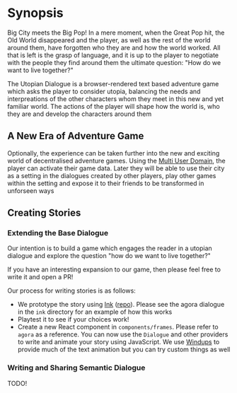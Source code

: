 
# Synopsis

Big City meets the Big Pop! In a mere moment, when the Great Pop hit, the Old World disappeared and the player, as well as the rest of the world around them, have forgotten who they are and how the world worked. All that is left is the grasp of language, and it is up to the player to negotiate with the people they find around them the ultimate question: "How do we want to live together?"

The Utopian Dialogue is a browser-rendered text based adventure game which asks the player to consider utopia, balancing the needs and interpreations of the other characters whom they meet in this new and yet familiar world. The actions of the player will shape how the world is, who they are and develop the characters around them

## A New Era of Adventure Game

Optionally, the experience can be taken further into the new and exciting world of decentralised adventure games. Using the [Multi User Domain](https://github.com/Multi-User-Domain/mud-lib), the player can activate their game data. Later they will be able to use their city as a setting in the dialogues created by other players, play other games within the setting and expose it to their friends to be transformed in unforseen ways

## Creating Stories

### Extending the Base Dialogue

Our intention is to build a game which engages the reader in a utopian dialogue and explore the question "how do we want to live together?"

If you have an interesting expansion to our game, then please feel free to write it and open a PR!

Our process for writing stories is as follows:
* We prototype the story using [Ink](https://www.inklestudios.com/ink/) ([repo](https://github.com/inkle/ink)). Please see the agora dialogue in the `ink` directory for an example of how this works
* Playtest it to see if your choices work!
* Create a new React component in `components/frames`. Please refer to `agora` as a reference. You can now use the `Dialogue` and other providers to write and animate your story using JavaScript. We use [Windups](https://windups.gwil.co) to provide much of the text animation but you can try custom things as well

### Writing and Sharing Semantic Dialogue

TODO!